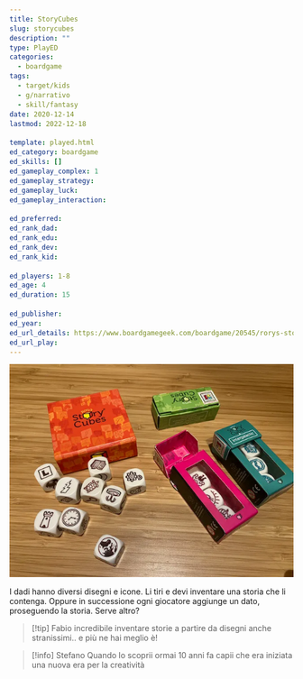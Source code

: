 ```yaml
---
title: StoryCubes
slug: storycubes
description: ""
type: PlayED
categories:
  - boardgame
tags:
  - target/kids
  - g/narrativo
  - skill/fantasy
date: 2020-12-14
lastmod: 2022-12-18

template: played.html
ed_category: boardgame
ed_skills: []
ed_gameplay_complex: 1
ed_gameplay_strategy: 
ed_gameplay_luck: 
ed_gameplay_interaction: 

ed_preferred: 
ed_rank_dad: 
ed_rank_edu: 
ed_rank_dev: 
ed_rank_kid: 

ed_players: 1-8
ed_age: 4
ed_duration: 15

ed_publisher: 
ed_year: 
ed_url_details: https://www.boardgamegeek.com/boardgame/20545/rorys-story-cubes
ed_url_play: 
---
```


![](../../assets/img/played/boardgame/story_cubes.webp)

I dadi hanno diversi disegni e icone. Li tiri e devi inventare una storia che li contenga.
Oppure in successione ogni giocatore aggiunge un dato, proseguendo la storia.
Serve altro?

> [!tip] Fabio
> incredibile inventare storie a partire da disegni anche stranissimi.. e più ne hai meglio è!

> [!info] Stefano
> Quando lo scoprii ormai 10 anni fa capii che era iniziata una nuova era per la creatività
